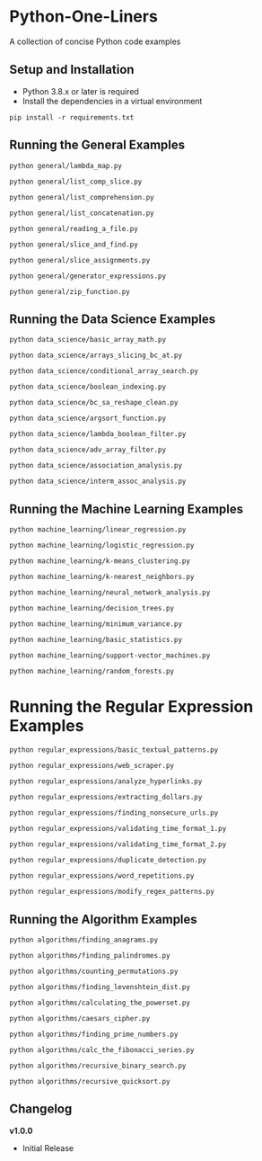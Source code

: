 # Python-One-Liners
A collection of concise Python code examples


## Setup and Installation

- Python 3.8.x or later is required
- Install the dependencies in a virtual environment

`pip install -r requirements.txt`


## Running the General Examples

`python general/lambda_map.py`

`python general/list_comp_slice.py`

`python general/list_comprehension.py`

`python general/list_concatenation.py`

`python general/reading_a_file.py`

`python general/slice_and_find.py`

`python general/slice_assignments.py`

`python general/generator_expressions.py`

`python general/zip_function.py`


## Running the Data Science Examples

`python data_science/basic_array_math.py`

`python data_science/arrays_slicing_bc_at.py`

`python data_science/conditional_array_search.py`

`python data_science/boolean_indexing.py`

`python data_science/bc_sa_reshape_clean.py`

`python data_science/argsort_function.py`

`python data_science/lambda_boolean_filter.py`

`python data_science/adv_array_filter.py`

`python data_science/association_analysis.py`

`python data_science/interm_assoc_analysis.py`


## Running the Machine Learning Examples

`python machine_learning/linear_regression.py`

`python machine_learning/logistic_regression.py`

`python machine_learning/k-means_clustering.py`

`python machine_learning/k-nearest_neighbors.py`

`python machine_learning/neural_network_analysis.py`

`python machine_learning/decision_trees.py`

`python machine_learning/minimum_variance.py`

`python machine_learning/basic_statistics.py`

`python machine_learning/support-vector_machines.py`

`python machine_learning/random_forests.py`


# Running the Regular Expression Examples

`python regular_expressions/basic_textual_patterns.py`

`python regular_expressions/web_scraper.py`

`python regular_expressions/analyze_hyperlinks.py`

`python regular_expressions/extracting_dollars.py`

`python regular_expressions/finding_nonsecure_urls.py`

`python regular_expressions/validating_time_format_1.py`

`python regular_expressions/validating_time_format_2.py`

`python regular_expressions/duplicate_detection.py`

`python regular_expressions/word_repetitions.py`

`python regular_expressions/modify_regex_patterns.py`


## Running the Algorithm Examples

`python algorithms/finding_anagrams.py`

`python algorithms/finding_palindromes.py`

`python algorithms/counting_permutations.py`

`python algorithms/finding_levenshtein_dist.py`

`python algorithms/calculating_the_powerset.py`

`python algorithms/caesars_cipher.py`

`python algorithms/finding_prime_numbers.py`

`python algorithms/calc_the_fibonacci_series.py`

`python algorithms/recursive_binary_search.py`

`python algorithms/recursive_quicksort.py`


## Changelog

**v1.0.0**
- Initial Release